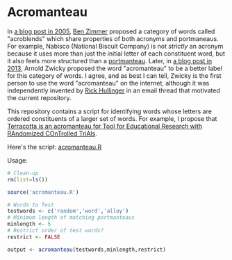 # Acromanteau

In [a blog post in 2005](https://github.com/bmotz/acromanteau/blob/main/Zimmer_From_Nabisco_to_NaNoWriMo_2005.pdf), [Ben Zimmer](https://en.wikipedia.org/wiki/Ben_Zimmer) proposed a category of words called "acroblends" which share properties of both acronyms and portmaneaus.  For example, Nabisco (National Biscuit Company) is not _strictly_ an acronym because it uses more than just the initial letter of each constituent word, but it also feels more structured than a [portmanteau](https://en.wikipedia.org/wiki/Portmanteau).  Later, in [a blog post in 2013](https://github.com/bmotz/acromanteau/blob/main/Zwicky_The_dobro_2013.pdf), Arnold Zwicky proposed the word "acromanteau" to be a better label for this category of words.  I agree, and as best I can tell, Zwicky is the first person to use the word "acromanteau" on the internet, although it was independently invented by [Rick Hullinger](https://rhullinger.psych.indiana.edu/) in an email thread that motivated the current repository.

This repository contains a script for identifying words whose letters are ordered constituents of a larger set of words.  For example, I propose that [Terracotta is an acromanteau for Tool for Educational Research with RAndomized COnTrolled TriAls](https://terracotta.education).  

Here's the script: [acromanteau.R](https://github.com/bmotz/acromanteau/blob/main/acromanteau.R)

Usage:

```R
# Clean-up
rm(list=ls())

source('acromanteau.R')

# Words to Test
testwords <- c('random','word','alloy')
# Minimum length of matching portmanteaus
minlength <- 5
# Restrict order of test words?
restrict <- FALSE

output <- acromanteau(testwords,minlength,restrict)
```
